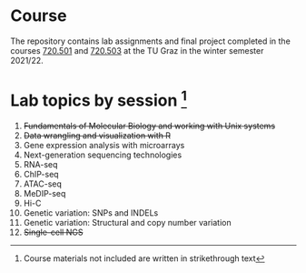 # Course
The repository contains lab assignments and final project completed in the courses [720.501](https://online.tugraz.at/tug_online/ee/ui/ca2/app/desktop/#/slc.tm.cp/student/courses/257743?$ctx=design=ca;lang=en&$scrollTo=toc_overview) and [720.503](https://online.tugraz.at/tug_online/ee/ui/ca2/app/desktop/#/slc.tm.cp/student/courses/257774?$ctx=design=ca;lang=en&$scrollTo=toc_overview) at the TU Graz in the winter semester 2021/22.

# Lab topics by session [^1]
1. ~~Fundamentals of Molecular Biology and working with Unix systems~~
2. ~~Data wrangling and visualization with R~~
3. Gene expression analysis with microarrays
4. Next-generation sequencing technologies
5. RNA-seq
6. ChIP-seq
7. ATAC-seq
8. MeDIP-seq
9. Hi-C
10. Genetic variation: SNPs and INDELs
11. Genetic variation: Structural and copy number variation
12. ~~Single-cell NGS~~

[^1]: Course materials not included are written in strikethrough text
